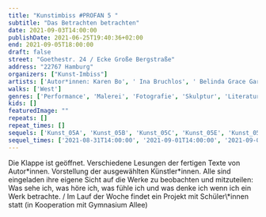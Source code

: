 ```yaml
---
title: "Kunstimbiss #PROFAN 5 "
subtitle: "Das Betrachten betrachten"
date: 2021-09-03T14:00:00
publishDate: 2021-06-25T19:40:36+02:00
end: 2021-09-05T18:00:00
draft: false
street: "Goethestr. 24 / Ecke Große Bergstraße"
address: "22767 Hamburg"
organizers: ["Kunst-Imbiss"]
artists: ['Autor*innen: Karen Bo', ' Ina Bruchlos', ' Belinda Grace Gardner', ' Jonis Hartmann', ' Dagrun Hintze', ' Tania Kibermanis', ' Lutz Kramer', ' Veronika Schöne']
walks: ['West']
genres: ['Performance', 'Malerei', 'Fotografie', 'Skulptur', 'Literatur']
kids: []
featuredImage: ""
repeats: []
repeat_times: []
sequels: ['Kunst_05A', 'Kunst_05B', 'Kunst_05C', 'Kunst_05E', 'Kunst_05F']
sequel_times: ['2021-08-31T14:00:00', '2021-09-01T14:00:00', '2021-09-02T14:00:00', '2021-09-04T14:00:00', '2021-09-05T14:00:00']
---
```


Die Klappe ist geöffnet. Verschiedene Lesungen der fertigen Texte von Autor\*innen. Vorstellung der ausgewählten Künstler\*innen. Alle sind eingeladen ihre eigene Sicht auf die Werke zu beobachten und mitzuteilen: Was sehe ich, was höre ich, was fühle ich und was denke ich wenn ich ein Werk betrachte.  / Im Lauf der Woche findet ein Projekt mit Schüler\\*innen statt (in Kooperation mit Gymnasium Allee)   